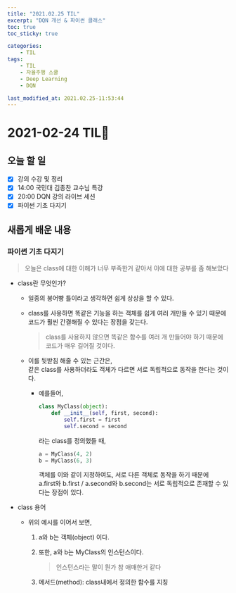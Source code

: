 ```yaml
---
title: "2021.02.25 TIL"
excerpt: "DQN 개선 & 파이썬 클래스"
toc: true
toc_sticky: true

categories:
    - TIL 
tags:
    - TIL
    - 자율주행 스쿨
    - Deep Learning
    - DQN

last_modified_at: 2021.02.25-11:53:44
---
```

 
# 2021-02-24 TIL📓
## 오늘 할 일
- [x] 강의 수강 및 정리
- [x] 14:00 국민대 김종찬 교수님 특강
- [x] 20:00 DQN 강의 라이브 세션
- [x] 파이썬 기초 다지기

## 새롭게 배운 내용
### 파이썬 기초 다지기
> 오늘은 class에 대한 이해가 너무 부족한거 같아서 이에 대한 공부를 좀 해보았다

- class란 무엇인가?
    - 일종의 붕어빵 틀이라고 생각하면 쉽게 상상을 할 수 있다.
    - class를 사용하면 똑같은 기능을 하는 객체를 쉽게 여러 개만들 수 있기 때문에\
    코드가 훨씬 간결해질 수 있다는 장점을 갖는다.
        > class를 사용하지 않으면 똑같은 함수를 여러 개 만들어야 하기 때문에 코드가 매우 길어질 것이다.

    - 이를 뒷받침 해줄 수 있는 근간은,\
    같은 class를 사용하더라도 객체가 다르면 서로 독립적으로 동작을 한다는 것이다.
        - 예를들어,
            ```python
            class MyClass(object):
                def __init__(self, first, second):
                    self.first = first
                    self.second = second
            ```
            라는 class를 정의했들 때,
            ```python
            a = MyClass(4, 2)
            b = MyClass(6, 3)
            ```
            객체를 이와 같이 지정하여도, 서로 다른 객체로 동작을 하기 때문에\
            a.first와 b.first / a.second와 b.second는 서로 독립적으로 존재할 수 있다는 장점이 있다.

- class 용어
    - 위의 예시를 이어서 보면,
        1. a와 b는 객체(object) 이다.
        2. 또한, a와 b는 MyClass의 인스턴스이다.
            > 인스턴스라는 말이 뭔가 참 애매한거 같다

        3. 메서드(method): class내에서 정의한 함수를 지칭
        
